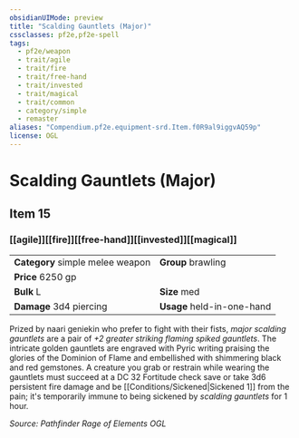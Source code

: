 ```yaml
---
obsidianUIMode: preview
title: "Scalding Gauntlets (Major)"
cssclasses: pf2e,pf2e-spell
tags:
  - pf2e/weapon
  - trait/agile
  - trait/fire
  - trait/free-hand
  - trait/invested
  - trait/magical
  - trait/common
  - category/simple
  - remaster
aliases: "Compendium.pf2e.equipment-srd.Item.f0R9al9iggvAQ59p"
license: OGL
---
```

# Scalding Gauntlets (Major)
## Item 15
### [[agile]][[fire]][[free-hand]][[invested]][[magical]]

|  |  |
| -- | -- |
| **Category** simple melee weapon | **Group** brawling |
| **Price** 6250 gp |  |
| **Bulk** L | **Size** med |
| **Damage** 3d4 piercing  | **Usage** held-in-one-hand |



Prized by naari geniekin who prefer to fight with their fists, _major scalding gauntlets_ are a pair of _+2 greater striking flaming spiked gauntlets_. The intricate golden gauntlets are engraved with Pyric writing praising the glories of the Dominion of Flame and embellished with shimmering black and red gemstones. A creature you grab or restrain while wearing the gauntlets must succeed at a DC 32 Fortitude check save or take 3d6 persistent fire damage and be [[Conditions/Sickened|Sickened 1]] from the pain; it's temporarily immune to being sickened by _scalding gauntlets_ for 1 hour.

*Source: Pathfinder Rage of Elements*
*OGL*